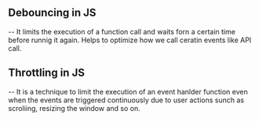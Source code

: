 ## Debouncing in JS

-- It limits the execution of a function call and waits forn a certain time before runnig it again. Helps to optimize how we call ceratin events like API call.

## Throttling in JS

-- It is a technique to limit the execution of an event hanlder function even when the events are triggered continuously due to user actions sunch as scroliing, resizing the window and so on.
